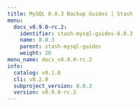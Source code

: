 ```yaml
---
title: MySQL 8.0.3 Backup Guides | Stash
menu:
  docs_v0.9.0-rc.2:
    identifier: stash-mysql-guides-8.0.3
    name: 8.0.3
    parent: stash-mysql-guides
    weight: 20
menu_name: docs_v0.9.0-rc.2
info:
  catalog: v0.1.0
  cli: v0.2.0
  subproject_version: 8.0.3
  version: v0.9.0-rc.2
---
```


